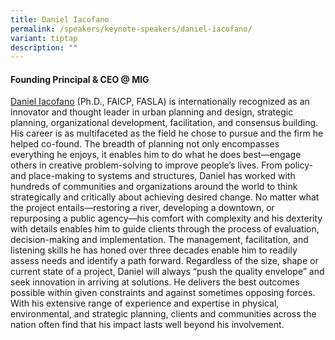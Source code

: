 ```yaml
---
title: Daniel Iacofano
permalink: /speakers/keynote-speakers/daniel-iacofano/
variant: tiptap
description: ""
---
```

<h4><strong>Founding Principal &amp; CEO @ MIG </strong></h4>
<p><a href="https://www.linkedin.com/in/daniel-iacofano-3a06335/" rel="noopener nofollow" target="_blank">Daniel Iacofano</a> (Ph.D.,
FAICP, FASLA) is internationally recognized as an innovator and thought
leader in urban planning and design, strategic planning, organizational
development, facilitation, and consensus building. His career is as multifaceted
as the field he chose to pursue and the firm he helped co-found. The breadth
of planning not only encompasses everything he enjoys, it enables him to
do what he does best—engage others in creative problem-solving to improve
people’s lives. From policy- and place-making to systems and structures,
Daniel has worked with hundreds of communities and organizations around
the world to think strategically and critically about achieving desired
change. No matter what the project entails—restoring a river, developing
a downtown, or repurposing a public agency—his comfort with complexity
and his dexterity with details enables him to guide clients through the
process of evaluation, decision-making and implementation. The management,
facilitation, and listening skills he has honed over three decades enable
him to readily assess needs and identify a path forward. Regardless of
the size, shape or current state of a project, Daniel will always “push
the quality envelope” and seek innovation in arriving at solutions. He
delivers the best outcomes possible within given constraints and against
sometimes opposing forces. With his extensive range of experience and expertise
in physical, environmental, and strategic planning, clients and communities
across the nation often find that his impact lasts well beyond his involvement.</p>